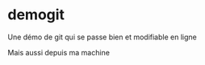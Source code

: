 demogit
=======

Une démo de git qui se passe bien et modifiable en ligne

Mais aussi depuis ma machine


